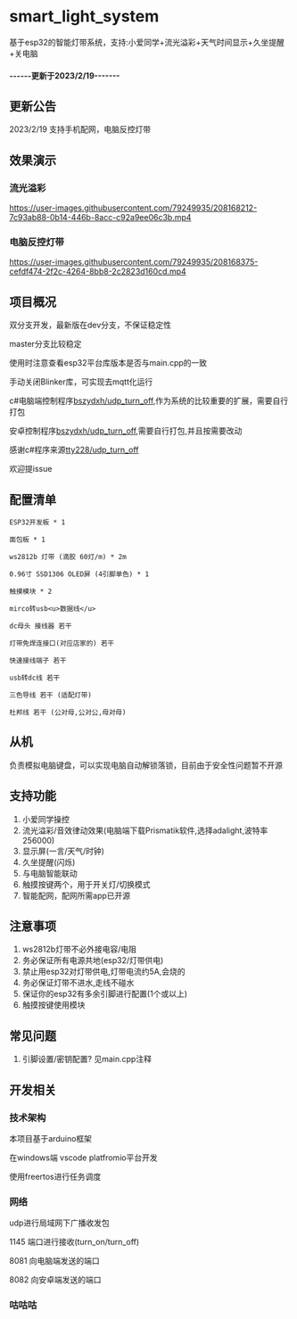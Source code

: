 # smart_light_system
基于esp32的智能灯带系统，支持:小爱同学+流光溢彩+天气时间显示+久坐提醒+关电脑
#### ------更新于2023/2/19-------
## 更新公告
2023/2/19 支持手机配网，电脑反控灯带
## 效果演示
### 流光溢彩
https://user-images.githubusercontent.com/79249935/208168212-7c93ab88-0b14-446b-8acc-c92a9ee06c3b.mp4
### 电脑反控灯带
https://user-images.githubusercontent.com/79249935/208168375-cefdf474-2f2c-4264-8bb8-2c2823d160cd.mp4

## 项目概况
双分支开发，最新版在dev分支，不保证稳定性

master分支比较稳定

使用时注意查看esp32平台库版本是否与main.cpp的一致

手动关闭Blinker库，可实现去mqtt化运行

c#电脑端控制程序[bszydxh/udp_turn_off](https://github.com/bszydxh/udp_turn_off),作为系统的比较重要的扩展，需要自行打包

安卓控制程序[bszydxh/udp_turn_off](https://github.com/bszydxh/top.bszydxh.light),需要自行打包,并且按需要改动

感谢c#程序来源[tty228/udp_turn_off](https://github.com/tty228/udp_turn_off)

欢迎提issue

## 配置清单
    ESP32开发板 * 1

    面包板 * 1

    ws2812b 灯带 (滴胶 60灯/m) * 2m

    0.96寸 SSD1306 OLED屏 (4引脚单色) * 1

    触摸模块 * 2

    mirco转usb<u>数据线</u>

    dc母头 接线器 若干

    灯带免焊连接口(对应店家的) 若干

    快速接线端子 若干

    usb转dc线 若干

    三色导线 若干 (适配灯带)

    杜邦线 若干 (公对母,公对公,母对母)

## 从机

负责模拟电脑键盘，可以实现电脑自动解锁落锁，目前由于安全性问题暂不开源

## 支持功能
1. 小爱同学操控
2. 流光溢彩/音效律动效果(电脑端下载Prismatik软件,选择adalight,波特率256000)
3. 显示屏(一言/天气/时钟)
4. 久坐提醒(闪烁)
5. 与电脑智能联动
6. 触摸按键两个，用于开关灯/切换模式
7. 智能配网，配网所需app已开源

## 注意事项 
1. ws2812b灯带不必外接电容/电阻
2. 务必保证所有电源共地(esp32/灯带供电)
3. 禁止用esp32对灯带供电,灯带电流约5A,会烧的
4. 务必保证灯带不进水,走线不碰水
5. 保证你的esp32有多余引脚进行配置(1个或以上)
6. 触摸按键使用模块

## 常见问题
1. 引脚设置/密钥配置?
   见main.cpp注释

## 开发相关
### 技术架构

本项目基于arduino框架

在windows端 vscode platfromio平台开发

使用freertos进行任务调度

### 网络

udp进行局域网下广播收发包

1145 端口进行接收(turn_on/turn_off)

8081 向电脑端发送的端口

8082 向安卓端发送的端口

### 咕咕咕